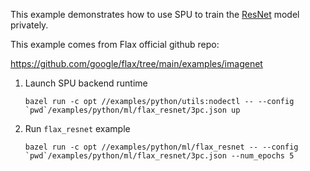 This example demonstrates how to use SPU to train the [ResNet](https://arxiv.org/abs/1512.03385) model privately.

This example comes from Flax official github repo:

https://github.com/google/flax/tree/main/examples/imagenet

1. Launch SPU backend runtime
    ```
    bazel run -c opt //examples/python/utils:nodectl -- --config `pwd`/examples/python/ml/flax_resnet/3pc.json up
    ```

2. Run `flax_resnet` example
    ```
    bazel run -c opt //examples/python/ml/flax_resnet -- --config `pwd`/examples/python/ml/flax_resnet/3pc.json --num_epochs 5
    ```

